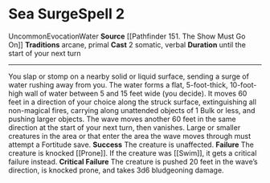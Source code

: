 ﻿---
actions: '[two-actions]'
area: null
bloodline: null
component:
- Somatic
- Verbal
cost: null
deity: null
domain: null
duration: until the start of your next turn
element: Water
heighten: null
heighten_level: '2'
id: '638'
lesson: null
level: '2'
mystery: null
name: Sea Surge
patron_theme: null
range: null
rarity: Uncommon
requirement: null
saving_throw: null
school: Evocation
source: '[[DATABASE/source/Pathfinder 151. The Show Must Go On|Pathfinder #151: The
  Show Must Go On]]'
target: null
tradition:
- Arcane
- Primal
trait:
- '[[DATABASE/trait/Evocation|Evocation]]'
- '[[DATABASE/trait/Uncommon|Uncommon]]'
- '[[DATABASE/trait/Water|Water]]'
trigger: null
type: Spell

---
# Sea Surge<span class="item-type">Spell 2</span>

<span class="trait-uncommon item-trait">Uncommon</span><span class="item-trait">Evocation</span><span class="item-trait">Water</span>
**Source** [[Pathfinder 151. The Show Must Go On]]
**Traditions** arcane, primal
**Cast** <span class="action-icon">2</span> somatic, verbal
**Duration** until the start of your next turn

---
You slap or stomp on a nearby solid or liquid surface, sending a surge of water rushing away from you. The water forms a flat, 5-foot-thick, 10-foot-high wall of water between 5 and 15 feet wide (you decide). It moves 60 feet in a direction of your choice along the struck surface, extinguishing all non-magical fires, carrying along unattended objects of 1 Bulk or less, and pushing larger objects. The wave moves another 60 feet in the same direction at the start of your next turn, then vanishes. Large or smaller creatures in the area or that enter the area the wave moves through must attempt a Fortitude save.
**Success** The creature is unaffected.
**Failure** The creature is knocked [[Prone]]. If the creature was [[Swim]], it gets a critical failure instead.
**Critical Failure** The creature is pushed 20 feet in the wave’s direction, is knocked prone, and takes 3d6 bludgeoning damage.
